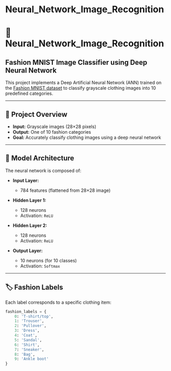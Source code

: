 # Neural_Network_Image_Recognition
# 🧠 Neural_Network_Image_Recognition  
## Fashion MNIST Image Classifier using Deep Neural Network

This project implements a Deep Artificial Neural Network (ANN) trained on the [Fashion MNIST dataset](https://github.com/zalandoresearch/fashion-mnist) to classify grayscale clothing images into 10 predefined categories.

---

## 🧾 Project Overview

- **Input:** Grayscale images (28×28 pixels)
- **Output:** One of 10 fashion categories
- **Goal:** Accurately classify clothing images using a deep neural network

---

## 🧠 Model Architecture

The neural network is composed of:

- **Input Layer:**  
  - 784 features (flattened from 28×28 image)

- **Hidden Layer 1:**  
  - 128 neurons  
  - Activation: `ReLU`

- **Hidden Layer 2:**  
  - 128 neurons  
  - Activation: `ReLU`

- **Output Layer:**  
  - 10 neurons (for 10 classes)  
  - Activation: `Softmax`

---

## 🏷️ Fashion Labels

Each label corresponds to a specific clothing item:

```python
fashion_labels = {
    0: 'T-shirt/top',
    1: 'Trouser',
    2: 'Pullover',
    3: 'Dress',
    4: 'Coat',
    5: 'Sandal',
    6: 'Shirt',
    7: 'Sneaker',
    8: 'Bag',
    9: 'Ankle boot'
}